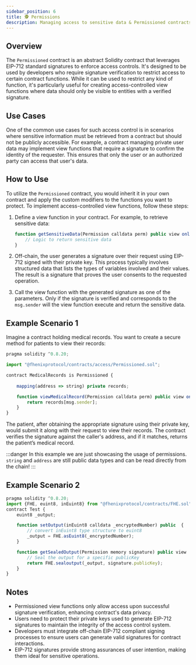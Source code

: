 ```yaml
---
sidebar_position: 6
title: 🕵️ Permissions
description: Managing access to sensitive data & Permissioned contracts 
---
```


## Overview

The `Permissioned` contract is an abstract Solidity contract that leverages EIP-712 standard signatures to enforce access controls. It's designed to be used by developers who require signature verification to restrict access to certain contract functions. While it can be used to restrict any kind of function, it's particularly useful for creating access-controlled view functions where data should only be visible to entities with a verified signature.

## Use Cases

One of the common use cases for such access control is in scenarios where sensitive information must be retrieved from a contract but should not be publicly accessible. For example, a contract managing private user data may implement view functions that require a signature to confirm the identity of the requester. This ensures that only the user or an authorized party can access that user's data.

## How to Use

To utilize the `Permissioned` contract, you would inherit it in your own contract and apply the custom modifiers to the functions you want to protect. To implement access-controlled view functions, follow these steps:

1. Define a view function in your contract. For example, to retrieve sensitive data:

    ```javascript
    function getSensitiveData(Permission calldata perm) public view onlySender(perm) returns (string memory) {
        // Logic to return sensitive data
    }
    ```

2. Off-chain, the user generates a signature over their request using EIP-712 signed with their private key. This process typically involves structured data that lists the types of variables involved and their values. The result is a signature that proves the user consents to the requested operation.

3. Call the view function with the generated signature as one of the parameters. Only if the signature is verified and corresponds to the `msg.sender` will the view function execute and return the sensitive data.

## Example Scenario 1

Imagine a contract holding medical records. You want to create a secure method for patients to view their records:

```javascript
pragma solidity ^0.8.20;

import "@fhenixprotocol/contracts/access/Permissioned.sol";

contract MedicalRecords is Permissioned {
    
    mapping(address => string) private records;

    function viewMedicalRecord(Permission calldata perm) public view onlySender(perm) returns (string memory) {
        return records[msg.sender];
    }
}
```

The patient, after obtaining the appropriate signature using their private key, would submit it along with their request to view their records. The contract verifies the signature against the caller's address, and if it matches, returns the patient’s medical record.

:::danger
In this example we are just showcasing the usage of permissions. `string` and `address` are still public data types and can be read directly from the chain!
:::

## Example Scenario 2

```javascript
pragma solidity ^0.8.20;
import {FHE, euint8, inEuint8} from "@fhenixprotocol/contracts/FHE.sol";
contract Test {
    euint8 _output;

    function setOutput(inEuint8 calldata _encryptedNumber) public  {
        // convert inEuint8 type structure to euint8 
        _output = FHE.asEuint8(_encryptedNumber);
    }

    function getSealedOutput(Permission memory signature) public view  returns (string memory) {
        // Seal the output for a specific publicKey
        return FHE.sealoutput(_output, signature.publicKey);
    }
}
```

## Notes

- Permissioned view functions only allow access upon successful signature verification, enhancing contract's data privacy.
- Users need to protect their private keys used to generate EIP-712 signatures to maintain the integrity of the access control system.
- Developers must integrate off-chain EIP-712 compliant signing processes to ensure users can generate valid signatures for contract interactions.
- EIP-712 signatures provide strong assurances of user intention, making them ideal for sensitive operations.
